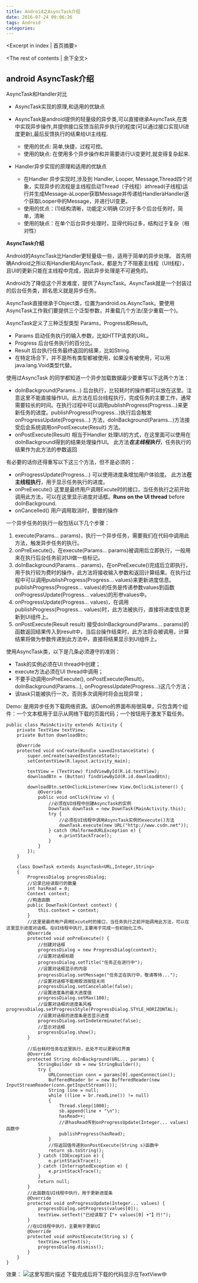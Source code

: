 ```yaml
---
title: Android之AsyncTask介绍
date: 2016-07-24 00:06:26
tags: Android
categories:
---
```

<Excerpt in index | 首页摘要> 
<!-- more -->
<The rest of contents | 余下全文>

## android AsyncTask介绍 ##
AsyncTask和Handler对比

 - AsyncTask实现的原理,和适用的优缺点
- AsyncTask是android提供的轻量级的异步类,可以直接继承AsyncTask,在类中实现异步操作,并提供接口反馈当前异步执行的程度(可以通过接口实现UI进度更新),最后反馈执行的结果给UI主线程.
  - 使用的优点: 简单,快捷，过程可控。
  - 使用的缺点: 在使用多个异步操作和并需要进行Ui变更时,就变得复杂起来.
 
 - Handler异步实现的原理和适用的优缺点
   - 在Handler 异步实现时,涉及到 Handler, Looper, Message,Thread四个对象，实现异步的流程是主线程启动Thread（子线程）àthread(子线程)运行并生成Message-àLooper获取Message并传递给HandleràHandler逐个获取Looper中的Message，并进行UI变更。
   - 使用的优点：(1)结构清晰，功能定义明确 (2)对于多个后台任务时，简单，清晰 
   - 使用的缺点：在单个后台异步处理时，显得代码过多，结构过于复杂（相对性）
   
**AsyncTask介绍**

Android的AsyncTask比Handler更轻量级一些，适用于简单的异步处理。
首先明确Android之所以有Handler和AsyncTask，都是为了不阻塞主线程（UI线程），且UI的更新只能在主线程中完成，因此异步处理是不可避免的。
 
Android为了降低这个开发难度，提供了AsyncTask。AsyncTask就是一个封装过的后台任务类，顾名思义就是异步任务。

AsyncTask直接继承于Object类，位置为android.os.AsyncTask。要使用AsyncTask工作我们要提供三个泛型参数，并重载几个方法(至少重载一个)。

AsyncTask定义了三种泛型类型 Params，Progress和Result。

- Params 启动任务执行的输入参数，比如HTTP请求的URL。
- Progress 后台任务执行的百分比。
- Result 后台执行任务最终返回的结果，比如String.
- 在特定场合下，并不是所有类型都被使用，如果没有被使用，可以用java.lang.Void类型代替。

使用过AsyncTask 的同学都知道一个异步加载数据最少要重写以下这两个方法：

- doInBackground(Params…) 后台执行，比较耗时的操作都可以放在这里。注意这里不能直接操作UI。此方法在后台线程执行，完成任务的主要工作，通常需要较长的时间。在执行过程中可以调用publishProgress(Progress…)来更新任务的进度。publishProgress(Progress…)执行后会触发onProgressUpdate(Progress…) 方法，doInBackground(Params…)方法接受后会系统调用onPostExecute(Result) 方法。
- onPostExecute(Result)  相当于Handler 处理UI的方式，在这里面可以使用在doInBackground得到的结果处理操作UI。 此方法***在主线程执行***，任务执行的结果作为此方法的参数返回

有必要的话你还得重写以下这三个方法，但不是必须的：

- onProgressUpdate(Progress…)   可以使用进度条增加用户体验度。 此方法**在主线程执行**，用于显示任务执行的进度。
- onPreExecute()        这里是最终用户调用Excute时的接口，当任务执行之前开始调用此方法，可以在这里显示进度对话框。**Runs on the UI thread** before doInBackground.
- onCancelled()             用户调用取消时，要做的操作

一个异步任务的执行一般包括以下几个步骤：
1. execute(Params... params)，执行一个异步任务，需要我们在代码中调用此方法，触发异步任务的执行。
 2. onPreExecute()，在execute(Params... params)被调用后立即执行，一般用来在执行后台任务前对UI做一些标记。
 3. doInBackground(Params... params)，在onPreExecute()完成后立即执行，用于执行较为费时的操作，此方法将接收输入参数和返回计算结果。在执行过程中可以调用publishProgress(Progress... values)来更新进度信息。publishProgress(Progress... values)的任务是传递参数values到函数onProgressUpdate(Progress... values)的形参values中。
 4. onProgressUpdate(Progress... values)，在调用publishProgress(Progress... values)时，此方法被执行，直接将进度信息更新到UI组件上。
 5. onPostExecute(Result result) 接受doInBackground(Params... params)的函数返回结果传入到result中，当后台操作结束时，此方法将会被调用，计算结果将做为参数传递到此方法中，直接将结果显示到UI组件上。

使用AsyncTask类，以下是几条必须遵守的准则：

- Task的实例必须在UI thread中创建；
- execute方法必须在UI thread中调用；
- 不要手动调用onPreExecute(), onPostExecute(Result)，doInBackground(Params...), onProgressUpdate(Progress...)这几个方法；
- 该task只能被执行一次，否则多次调用时将会出现异常；

Demo: 是用异步任务下载网络资源。该Demo的界面布局很简单，只包含两个组件：一个文本框用于显示从网络下载的页面代码；一个按钮用于激发下载任务。

```
public class MainActivity extends Activity {
    private TextView textView;
    private Button downloadBtn;
    
    @Override
    protected void onCreate(Bundle savedInstanceState) {
        super.onCreate(savedInstanceState);
        setContentView(R.layout.activity_main);

        textView = (TextView) findViewById(R.id.textView);
        downloadBtn = (Button) findViewById(R.id.downloadBtn);

        downloadBtn.setOnClickListener(new View.OnClickListener() {
            @Override
            public void onClick(View v) {
	            //必须在UI线程中创建AsyncTask的实例
                DownTask downTask = new DownTask(MainActivity.this);
                try {
	                //必须在UI线程中调用AsyncTask实例的execute()方法
                    downTask.execute(new URL("http://www.csdn.net"));
                } catch (MalformedURLException e) {
                    e.printStackTrace();
                }
            }
        });
    }

    class DownTask extends AsyncTask<URL,Integer,String>
    {
        ProgressDialog progressDialog;
        //记录已经读取行的数量
        int hasRead = 0;
        Context context;
		//构造函数
        public DownTask(Context context) {
            this.context = context;
        }
		//这里是最终用户调用Excute时的接口，当任务执行之前开始调用此方法，可以在这里显示进度对话框。在UI线程中执行,主要用于完成一些初始化工作。
        @Override
        protected void onPreExecute() {
	        //创建对话框
            progressDialog = new ProgressDialog(context);
            //设置对话框标题
            progressDialog.setTitle("任务正在进行中");
            //设置对话框显示的内容
            progressDialog.setMessage("任务正在执行中，敬请等待...");
            //设置对话框不能用取消按钮关闭
            progressDialog.setCancelable(false);
            //设置进度条的最大进度值
            progressDialog.setMax(100);
			//设置对话框的进度条风格 progressDialog.setProgressStyle(ProgressDialog.STYLE_HORIZONTAL);
			//设置对话框的进度条是否显示进度
            progressDialog.setIndeterminate(false);
            //显示对话框
            progressDialog.show();
        }
		
		//后台耗时任务在这里执行，此处不可以更新UI界面
        @Override
        protected String doInBackground(URL... params) {
            StringBuilder sb = new StringBuilder();
            try {
                URLConnection conn = params[0].openConnection();
                BufferedReader br = new BufferedReader(new InputStreamReader(conn.getInputStream()));
                String line = null;
                while ((line = br.readLine()) != null)
                {
                    Thread.sleep(1000);
                    sb.append(line + "\n");
                    hasRead++;
	                //讲hasRead传到onProgressUpdate(Integer... values)函数中
                    publishProgress(hasRead);
                }
                //将返回值传递到onPostExecute(String s)函数中
                return sb.toString();
            } catch (IOException e) {
                e.printStackTrace();
            } catch (InterruptedException e) {
                e.printStackTrace();
            }
            return null;
        }
		//此函数在UI线程中执行，用于更新进度条
        @Override
        protected void onProgressUpdate(Integer... values) {
            progressDialog.setProgress(values[0]);
            textView.setText("已经读取了【"+ values[0] +"】行!");
        }
		//在UI线程中执行，主要用于更新UI
        @Override
        protected void onPostExecute(String s) {
            textView.setText(s);
            progressDialog.dismiss();
        }
    }
}

```

效果：
![这里写图片描述](http://img.blog.csdn.net/20150821164158166)
下载完成后将下载的代码显示在TextView中